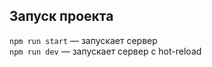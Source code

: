 

## Запуск проекта

`npm run start` — запускает сервер   
`npm run dev` — запускает сервер с hot-reload
